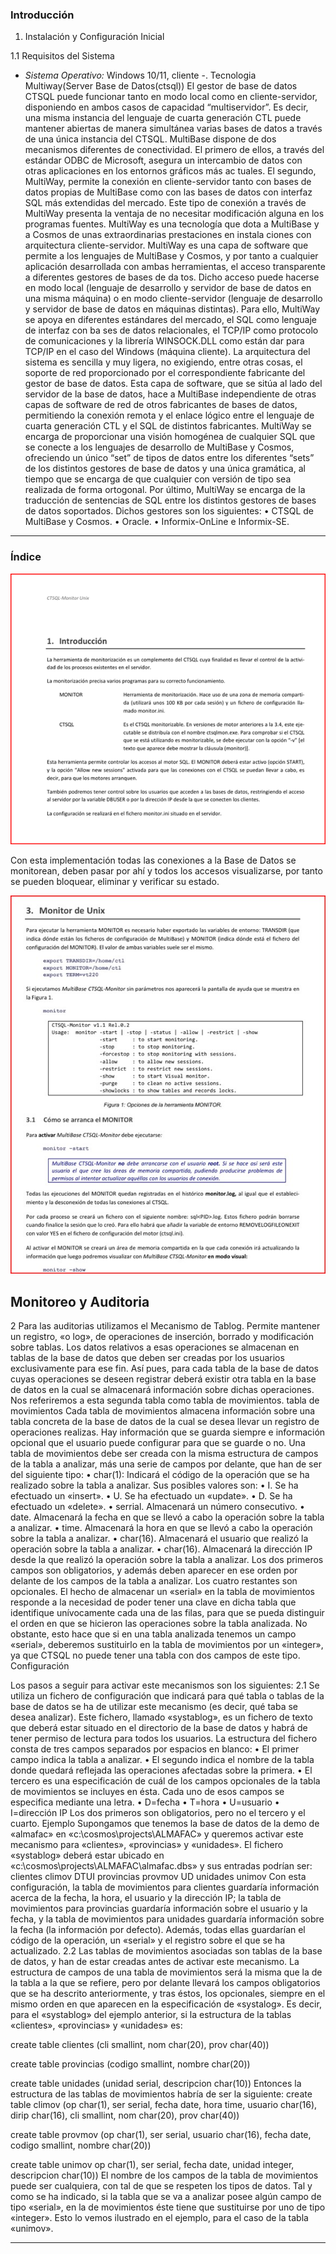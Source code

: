 ### **Introducción**

1. Instalación y Configuración Inicial

1.1 Requisitos del Sistema

- *Sistema Operativo:* Windows 10/11, cliente
-. Tecnologia Multiway(Server Base de Datos(ctsql))
El gestor de base de datos CTSQL puede funcionar tanto en modo local como en cliente-servidor, disponiendo en ambos casos de capacidad “multiservidor”. 
Es decir, una misma instancia del lenguaje de cuarta generación CTL puede mantener abiertas de manera simultánea varias bases de datos a través de una única instancia del CTSQL. 
MultiBase dispone de dos mecanismos diferentes de conectividad. El primero de ellos, a través del estándar ODBC de Microsoft, asegura un intercambio de datos con otras aplicaciones en los entornos gráficos más ac tuales. 
El segundo, MultiWay, permite la conexión en cliente-servidor tanto con bases de datos propias de MultiBase como con las bases de datos con interfaz SQL más extendidas del mercado. 
Este tipo de conexión a través de MultiWay presenta la ventaja de no necesitar modificación alguna en los programas fuentes. 
MultiWay es una tecnología que dota a MultiBase y a Cosmos de unas extraordinarias prestaciones en instala ciones con arquitectura cliente-servidor. 
MultiWay es una capa de software que permite a los lenguajes de MultiBase y Cosmos, y por tanto a cualquier aplicación desarrollada con ambas herramientas, el acceso transparente a diferentes gestores de bases de da tos.
Dicho acceso puede hacerse en modo local (lenguaje de desarrollo y servidor de base de datos en una misma máquina) o en modo cliente-servidor (lenguaje de desarrollo y servidor de base de datos en máquinas distintas). 
Para ello, MultiWay se apoya en diferentes estándares del mercado, el SQL como lenguaje de interfaz con ba ses de datos relacionales, el TCP/IP 
como protocolo de comunicaciones y la librería WINSOCK.DLL como están dar para TCP/IP en el caso del Windows (máquina cliente). 
La arquitectura del sistema es sencilla y muy ligera, no exigiendo, entre otras cosas, el soporte de red proporcionado por el correspondiente fabricante del gestor de base de datos. 
Esta capa de software, que se sitúa al lado del servidor de la base de datos, hace a MultiBase independiente de otras capas de software de red de otros fabricantes de bases de datos, 
permitiendo la conexión remota y el enlace lógico entre el lenguaje de cuarta generación CTL y el SQL de distintos fabricantes. 
MultiWay se encarga de proporcionar una visión homogénea de cualquier SQL que se conecte a los lenguajes de desarrollo de MultiBase y Cosmos, ofreciendo un único “set” de tipos de datos entre los diferentes “sets” de los distintos 
gestores de base de datos y una única gramática, al tiempo que se encarga de que cualquier con versión de tipo sea realizada de forma ortogonal. 
Por último, MultiWay se encarga de la traducción de sentencias de SQL entre los distintos gestores de bases de datos soportados. Dichos gestores son los siguientes: • CTSQL de MultiBase y Cosmos. • Oracle. • Informix-OnLine e Informix-SE.

---

### **Índice**

![Instalacion](Imagenes/imageninstall1.jpg)

Con esta implementación todas las conexiones a la Base de Datos se monitorean, deben pasar por ahí y todos los  accesos visualizarse, por tanto se pueden bloquear, eliminar y verificar su estado.

![Instalacion](Imagenes/imageninstall2.jpg)


## **Monitoreo y Auditoria** 

2 Para las auditorias utilizamos el Mecanismo de Tablog.
Permite mantener un registro, «o log», de operaciones de inserción, borrado y modificación sobre tablas. Los datos relativos a esas operaciones se almacenan en tablas de la base de datos que deben ser creadas por los usuarios exclusivamente para ese fin.
Así pues, para cada tabla de la base de datos cuyas operaciones se deseen registrar deberá existir otra tabla en la base de datos en la cual se almacenará información sobre dichas operaciones. Nos referiremos a esta segunda tabla como tabla de movimientos.
tabla de movimientos
Cada tabla de movimientos almacena información sobre una tabla concreta de la base de datos de la cual se desea llevar un registro de operaciones realizas. Hay información que se guarda siempre e información opcional que el usuario puede configurar para que se guarde o no.
Una tabla de movimientos debe ser creada con la misma estructura de campos de la tabla a analizar, más una serie de campos por delante, que han de ser del siguiente tipo:
•	char(1): Indicará el código de la operación que se ha realizado sobre la tabla a analizar. Sus posibles valores son:
•	I. Se ha efectuado un «insert».
•	U. Se ha efectuado un «update».
•	D. Se ha efectuado un «delete».
•	serrial. Almacenará un número consecutivo.
•	date. Almacenará la fecha en que se llevó a cabo la operación sobre la tabla a analizar.
•	time. Almacenará la hora en que se llevó a cabo la operación sobre la tabla a analizar.
•	char(16). Almacenará el usuario que realizó la operación sobre la tabla a analizar.
•	char(16). Almacenará la dirección IP desde la que realizó la operación sobre la tabla a analizar.
Los dos primeros campos son obligatorios, y además deben aparecer en ese orden por delante de los campos de la tabla a analizar. Los cuatro restantes son opcionales.
El hecho de almacenar un «serial» en la tabla de movimientos responde a la necesidad de poder tener una clave en dicha tabla que identifique unívocamente cada una de las filas, para que se pueda distinguir el orden en que se hicieron las operaciones sobre la tabla analizada. No obstante, esto hace que si en una tabla analizada tenemos un campo «serial», deberemos sustituirlo en la tabla de movimientos por un «integer», ya que  CTSQL no puede tener una tabla con dos campos de este tipo.
Configuración

Los pasos a seguir para activar este mecanismos son los siguientes:
2.1	Se utiliza un fichero de configuración que indicará para qué tabla o tablas de la base de datos se ha de utilizar este mecanismo (es decir, qué taba se desea analizar). Este fichero, llamado «systablog», es un fichero de texto que deberá estar situado en el directorio de la base de datos y habrá de tener permiso de lectura para todos los usuarios.
La estructura del fichero consta de tres campos separados por espacios en blanco:
•	El primer campo indica la tabla a analizar.
•	El segundo indica el nombre de la tabla donde quedará reflejada las operaciones afectadas sobre la primera.
•	El tercero es una especificación de cuál de los campos opcionales de la tabla de movimientos se incluyes en ésta. Cada uno de esos campos se especifica mediante una letra.
•	D=fecha
•	T=hora
•	U=usuario
•	I=dirección IP
Los dos primeros son obligatorios, pero no el tercero y el cuarto.
Ejemplo
Supongamos que tenemos la base de datos de la demo de «almafac» en «c:\cosmos\projects\ALMAFAC» y queremos activar este mecanismo para «clientes», «provincias» y «unidades». El fichero «systablog» deberá estar ubicado en «c:\cosmos\projects\ALMAFAC\almafac.dbs» y sus entradas podrían ser:
clientes climov DTUI
provincias provmov UD
unidades unimov
Con esta configuración, la tabla de movimientos para clientes guardaría información acerca de la fecha, la hora, el usuario y la dirección IP; la tabla de movimientos para provincias guardaría información sobre el usuario y la fecha, y la tabla de movimientos para unidades guardaría información sobre la fecha (la información por defecto). Además, todas ellas guardarían el código de la operación, un «serial» y el registro sobre el que se ha actualizado.
2.2	Las tablas de movimientos asociadas son tablas de la base de datos, y han de estar creadas antes de activar este mecanismo. La estructura de campos de una tabla de movimientos será la misma que la de la tabla a la que se refiere, pero por delante llevará los campos obligatorios que se ha descrito anteriormente, y tras éstos, los opcionales, siempre en el mismo orden en que aparecen en la especificación de «systalog». Es decir, para el «systablog» del ejemplo anterior, si la estructura de la tablas «clientes», «provincias» y «unidades» es:

create table clientes
(cli smallint, 
nom char(20), 
prov char(40))
 
 
create table provincias
(codigo smallint, 
nombre char(20))

 
create table unidades
(unidad serial, 
descripcion char(10))
Entonces la estructura de las tablas de movimientos habría de ser la siguiente:
create table climov
(op char(1),
ser serial,
fecha date,
hora time,
usuario char(16),
dirip char(16),
cli smallint, nom char(20), prov char(40))

 
create table provmov
(op char(1),
ser serial,
usuario char(16),
fecha date,
codigo smallint, nombre char(20))
 
create table unimov
op char(1),
ser serial,
fecha date,
unidad integer, descripcion char(10))
El nombre de los campos de la tabla de movimientos puede ser cualquiera, con tal de que se respeten los tipos de datos.
Tal y como se ha indicado, si la tabla que se va a analizar posee algún campo de tipo «serial», en la de movimientos éste tiene que sustituirse por uno de tipo «integer». Esto lo vemos ilustrado en el ejemplo, para el caso de la tabla «unimov».


---

